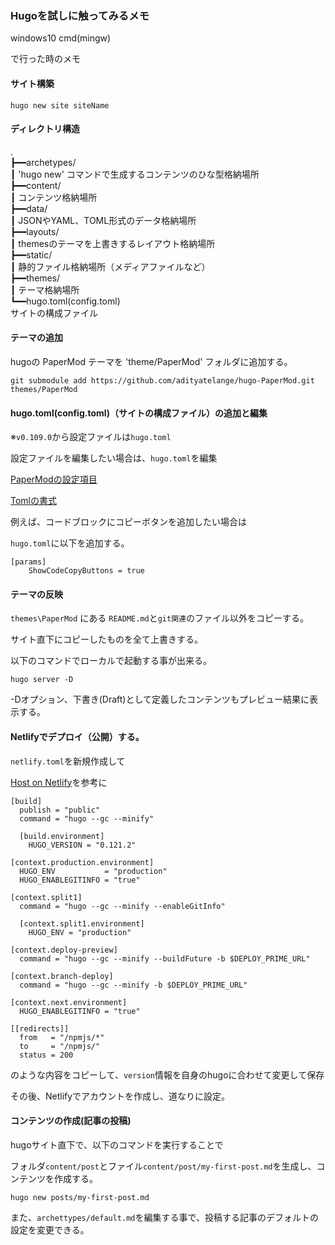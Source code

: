 ### Hugoを試しに触ってみるメモ

windows10
cmd(mingw)

で行った時のメモ

#### サイト構築

```
hugo new site siteName
```

#### ディレクトリ構造

.<br>
┣━━archetypes/<br>
┃       'hugo new' コマンドで生成するコンテンツのひな型格納場所<br>
┣━━content/<br>
┃       コンテンツ格納場所<br>
┣━━data/<br>
┃       JSONやYAML、TOML形式のデータ格納場所<br>
┣━━layouts/<br>
┃       themesのテーマを上書きするレイアウト格納場所<br>
┣━━static/<br>
┃       静的ファイル格納場所（メディアファイルなど）<br>
┣━━themes/<br>
┃       テーマ格納場所<br>
┗━━hugo.toml(config.toml)<br>
サイトの構成ファイル<br>

<!--
┣ ┠ ┝ ├
┫ ┨ ┥ ┤
│ ┃
─ ━
┌ ┏ ┓ ┐
└ ┗ ┛ ┘
-->

#### テーマの追加

hugoの PaperMod テーマを 'theme/PaperMod' フォルダに追加する。

```
git submodule add https://github.com/adityatelange/hugo-PaperMod.git themes/PaperMod
```

#### hugo.toml(config.toml)（サイトの構成ファイル）の追加と編集

※`v0.109.0`から設定ファイルは`hugo.toml`

設定ファイルを編集したい場合は、`hugo.toml`を編集

[PaperModの設定項目](https://github.com/adityatelange/hugo-PaperMod/wiki/Features "PaperMod-wiki")

[Tomlの書式](https://toml.io/ja/v0.5.0 "toml.io")

例えば、コードブロックにコピーボタンを追加したい場合は

`hugo.toml`に以下を追加する。

```
[params]
    ShowCodeCopyButtons = true
```


#### テーマの反映

`themes\PaperMod` にある `README.md`と`git関連`のファイル以外をコピーする。

サイト直下にコピーしたものを全て上書きする。

以下のコマンドでローカルで起動する事が出来る。

```
hugo server -D
```

-Dオプション、下書き(Draft)として定義したコンテンツもプレビュー結果に表示する。

#### Netlifyでデプロイ（公開）する。

`netlify.toml`を新規作成して

[Host on Netlify](https://gohugo.io/hosting-and-deployment/hosting-on-netlify/#configure-hugo-version-in-netlify "gohugo.io")を参考に

```
[build]
  publish = "public"
  command = "hugo --gc --minify"

  [build.environment]
    HUGO_VERSION = "0.121.2"

[context.production.environment]
  HUGO_ENV           = "production"
  HUGO_ENABLEGITINFO = "true"

[context.split1]
  command = "hugo --gc --minify --enableGitInfo"

  [context.split1.environment]
    HUGO_ENV = "production"

[context.deploy-preview]
  command = "hugo --gc --minify --buildFuture -b $DEPLOY_PRIME_URL"

[context.branch-deploy]
  command = "hugo --gc --minify -b $DEPLOY_PRIME_URL"

[context.next.environment]
  HUGO_ENABLEGITINFO = "true"

[[redirects]]
  from   = "/npmjs/*"
  to     = "/npmjs/"
  status = 200
```

のような内容をコピーして、`version`情報を自身のhugoに合わせて変更して保存

その後、Netlifyでアカウントを作成し、道なりに設定。

#### コンテンツの作成(記事の投稿)

hugoサイト直下で、以下のコマンドを実行することで

フォルダ`content/post`とファイル`content/post/my-first-post.md`を生成し、コンテンツを作成する。

```
hugo new posts/my-first-post.md
```

また、`archettypes/default.md`を編集する事で、投稿する記事のデフォルトの設定を変更できる。